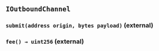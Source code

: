 ## `IOutboundChannel`






### `submit(address origin, bytes payload)` (external)





### `fee() → uint256` (external)






